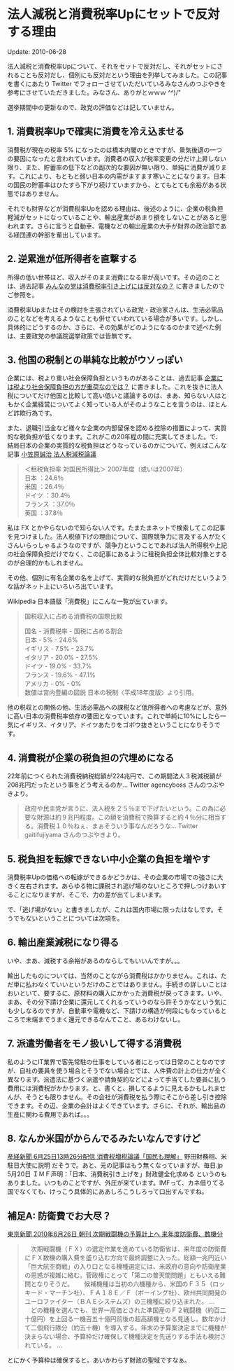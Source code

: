 # 法人減税と消費税率Upにセットで反対する理由

Update: 2010-06-28

法人減税と消費税率Upについて、それをセットで反対だし、それがセットにされることも反対だし、個別にも反対だという理由を列挙してみました。この記事を書くにあたり Twitter でフォローさせていただいているみなさんのつぶやきを参考にさせていただきました。みなさん、ありがとｗｗｗ ^^)/"

選挙期間中の更新なので、政党の評価などは記していません。

## 1. 消費税率Upで確実に消費を冷え込ませる

消費税が現在の税率 5% になったのは橋本内閣のときですが、景気後退の一つの要因になったと言われています。消費者の収入が税率変更の分だけ上昇しない限り、また、貯蓄率の低下などの副次的な要因が無い限り、単純に消費が減ります。これにより、もともと弱い日本の内需がますます寒いことになります。日本の国民の貯蓄率はひたすら下がり続けていますから、とてもとても余裕がある状態ではありません。

それでも財界などが消費税率Upを認める理由は、後述のように、企業の税負担軽減がセットになっていることや、輸出産業があまり損をしないことがあると思われます。さらに言うと自動車、電機などの輸出産業の大手が財界の政治部である経団連の幹部を輩出しています。

## 2. 逆累進が低所得者を直撃する

所得の低い世帯ほど、収入がそのまま消費になる率が高いです。その辺のことは、過去記事 [みんなの党は消費税率引き上げには反対なの？](20100522.html) に書きましたのでご参照を。

消費税率Upまたはその検討を主張されている政党・政治家さんは、生活必需品のことなどを考えるようなことも併せていわれている場合が多いです。しかし、具体的にどうするのか、さらに、その効果がどのようになるのかまで述べた例は、主要政党の参議院選挙政策では皆無です。

## 3. 他国の税制との単純な比較がウソっぽい

企業には、税より重い社会保障負担というものがあることは、過去記事 [企業には税より社会保障負担の方が重荷なのでは？](20100523.html) に書きました。これを抜きに法人税についてだけ他国と比較して高い低いと議論するのは、まあ、知らない人はともかく企業経営についてよく知っている人がそのようなことを言うのは、ほとんど詐欺行為です。

また、退職引当金など様々な企業の内部留保を認める控除の措置によって、実質的な税負担が低くなります。これがこの20年程の間に充実してきました。で、結局日本の企業の実質的な税負担はどうなっているのかについて、例えばこんな記事 [小笠原誠治 法人税減税論議](http://www.gci-klug.jp/ogasawara/2010/06/17/009754.php)

> ＜租税負担率 対国民所得比＞ 2007年度（或いは2007年）<br/>
> 日本    ：24.6％<br/>
> 米国    ：26.4％<br/>
> ドイツ  ：30.4％<br/>
> フランス ：37.0％<br/>
> 英国    ：37.8％

私は FX とかやらないので知らない人です。たまたまネットで検索してこの記事を見つけました。法人税値下げの理由について、国際競争力に言及する人がたくさんいらっしゃるようなのですが、競争力ということであれば法人所得税や上記の社会保障負担だけでなく、この記事にあるように租税負担全体比較対象とするのが合理的かもしれません。

その他、個別に有名企業の名を上げて、実質的な税負担がどれだけだというような話がネット上にいろいろ出ています。

Wikipedia 日本語版「消費税」にこんな一覧が出ています。

> 国税収入に占める消費税の国際比較
>
> 国名 - 消費税率 - 国税に占める割合<br/>
> 日本     -     5% - 24.6%<br/>
> イギリス - 7.5% - 23.7%<br/>
> イタリア - 20.0% - 27.5%<br/>
> ドイツ   - 19.0% - 33.7%<br/>
> フランス - 19.6% - 47.1%<br/>
> アメリカ -     0% -    0%<br/>
> 数値は宮内豊編の図説 日本の税制〈平成18年度版〉より引用。

他の税収との関係の他、生活必需品への課税など低所得者への考慮などが、意外に高い日本の消費税率依存の要因となっています。これで単純に10%にしたら一気にイギリス、イタリア、ドイツあたりをゴボウ抜きということになりそうです。


## 4. 消費税が企業の税負担の穴埋めになる

22年前につくられた消費税納税総額が224兆円で、この期間法人３税減税額が208兆円だったという事をどう考えるのか... Twitter agencyboss さんのつぶやきより。

> 政府や民主党が言うに、法人税を２５％まで下げたいという。この為に必要な財源は約９兆円程度。この額を消費税で換算すると約４％分に相当する。消費税１０％ねぇ、まぁそういう事なんだろうな... Twitter gaitifujiyama さんのつぶやきより。

## 5. 税負担を転嫁できない中小企業の負担を増やす

消費税率Upの価格への転嫁ができるかどうかは、その企業の市場での強さに大きく左右されます。あらゆる物に課税され逃げ場のないところで押しつけあいすることになりますが、そこで、力の差が出てしまいます。

で、「逃げ場がない」と書きましたが、これは国内市場に限ったはなしです。そうでもないということについては次項を。


## 6. 輸出産業減税になり得る

いや、まあ、減税する余裕があるのならしてもいいんですが。。。

輸出したものについては、当然のことながら消費税はかかりません。これは、ただ単に払わなくていいというだけのことではありません。手続きの詳しいことはおいといて、要するに、原材料の購入にかかった消費税が戻ってきます。いや、まあ、その分下請け企業に還元してくれるっていうのなら許そうかなという気にも少しなるのですが、自動車や電機など、下請けの構造が何段にもなっているところで末端までうまく還元できるなんてこと、あるわけないし。

## 7. 派遣労働者をモノ扱いして得する消費税

私のようにIT業界で客先常駐の仕事をしている者にとっては日常のことなのですが、自社の要員を使う場合とそうでない場合とでは、人件費の計上の仕方が全く異なります。派遣法に基づく派遣や請負契約などによって手当てした要員に払う費用には消費税がかかります。と、書くと、損してるように見えるかもしれませんが、そうとも限りません。その会社が消費税を払う際にそこから差し引き控除できます。その辺、企業の会計はよくできています。さらに、それが、輸出品の生産に関わる費用であれば。。。

## 8. なんか米国がからんでるみたいなんですけど

[産経新聞 6月25日13時26分配信 消費税増税論議「国民も理解」](http://headlines.yahoo.co.jp/hl?a=20100625-00000588-san-bus_all) 野田財務相、米駐日大使に説明 だそうで。あと、元の記事はもう無くなっていますが、毎日.jp 5月20日 ＩＭＦ声明：「日本、消費税引き上げを」財政健全化求める というのもありました。いつものことですが、外圧が来ています。IMFって、カネ借りてる国でなくても、けっこう具体的にああしろこうしろって口出すんですね。

## 補足A: 防衛費でお大尽？

[東京新聞 2010年6月26日 朝刊 次期戦闘機の予算計上へ 来年度防衛費、数機分](http://www.tokyo-np.co.jp/article/politics/news/CK2010062602000063.html)

> 　次期戦闘機（ＦＸ）の選定作業を進めている防衛省は、来年度の防衛費にＦＸ数機の購入費を盛り込む方向で最終調整に入った。総額一兆円近い「巨大航空商戦」の入り口となる機種選定には、米政府の意向や防衛産業の思惑が複雑に絡む。菅政権にとって「第二の普天間問題」ともいえる難問となりそうだ。　
> 　候補機種は当初の六機種から、米国のＦ３５（ロッキード・マーチン社）、ＦＡ１８Ｅ／Ｆ（ボーイング社）、欧州共同開発のユーロファイター（ＢＡＥシステムズ）の三機種に絞り込まれた。
> ...
> 　どの機種を選んでも、世界一高価とされた準国産のＦ２戦闘機（約百二十億円）を上回る一機百五十億円前後の超高額機となる見通し。数年かけて二個飛行隊分（約五十機）を導入する。年末の予算案決定までに機種が決まらない場合、予算枠だけ確保して機種決定を先送りする手法も検討されている。
> ...

とにかく予算枠は確保すると。あいかわらず財政の聖域ですなぁ。
